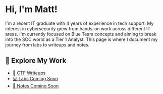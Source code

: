 

<link rel="stylesheet" href="{{ '/assets/css/custom.css' | relative_url }}">

# Hi, I'm Matt!

I'm a recent IT graduate with 4 years of experience in tech support. My interest in cybersecurity grew from hands-on work across different IT areas. 
I'm currently focused on Blue Team concepts and aiming to break into the SOC world as a Tier 1 Analyst. 
This page is where I document my journey from labs to writeups and notes.

## 🔗 Explore My Work

- [🧠 CTF Writeups](/ctf/)
- [💻 Labs Coming Soon](/labs/)
- [📓 Notes Coming Soon](/notes/)
